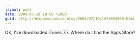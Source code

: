```yaml
---
layout: post
date: 2008-07-10 10:00 +1000
guid: http://desparoz.micro.blog/2008/07/10/t854552960.html
---
```

OK, I've downloaded iTunes 7.7.  Where do I find the Apps Store?
